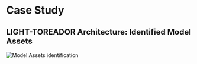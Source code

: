 # Case Study

## LIGHT-TOREADOR Architecture: Identified Model Assets

![Model Assets identification](https://user-images.githubusercontent.com/64526089/110150076-1517ea80-7ddf-11eb-8790-128e125e3791.png)
